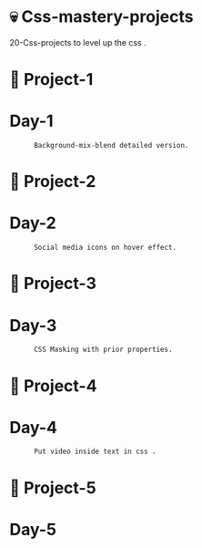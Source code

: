 #  💀  Css-mastery-projects
20-Css-projects to level up the css .
#       🔅  Project-1  
   # Day-1
          Background-mix-blend detailed version. 
#       🔅  Project-2  
   # Day-2
          Social media icons on hover effect. 
#       🔅  Project-3  
  # Day-3
          CSS Masking with prior properties.
#       🔅  Project-4    
  # Day-4
          Put video inside text in css .          
#       🔅  Project-5  
  # Day-5
          